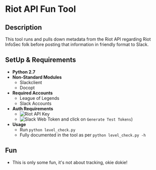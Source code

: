 # Riot API Fun Tool

## Description

This tool runs and pulls down metadata from the Riot API regarding Riot InfoSec folk before posting that information in friendly format to Slack.

## SetUp & Requirements

- **Python 2.7**
- **Non-Standard Modules**
  - Slackclient
  - Docopt
- **Required Accounts**
  - League of Legends
  - Slack Accounts 
- **Auth Requirements**
  - ![Riot API Key](https://developer.riotgames.com/docs/api-keys)
  - ![Slack Web Token](https://api.slack.com/web) and click on `Generate Test Tokens`)
- **Usage**
  - Run ```python level_check.py```
  - Fully documented in the tool as per ```python level_check.py -h```

## Fun

- This is only some fun, it's not about tracking, okie dokie!

